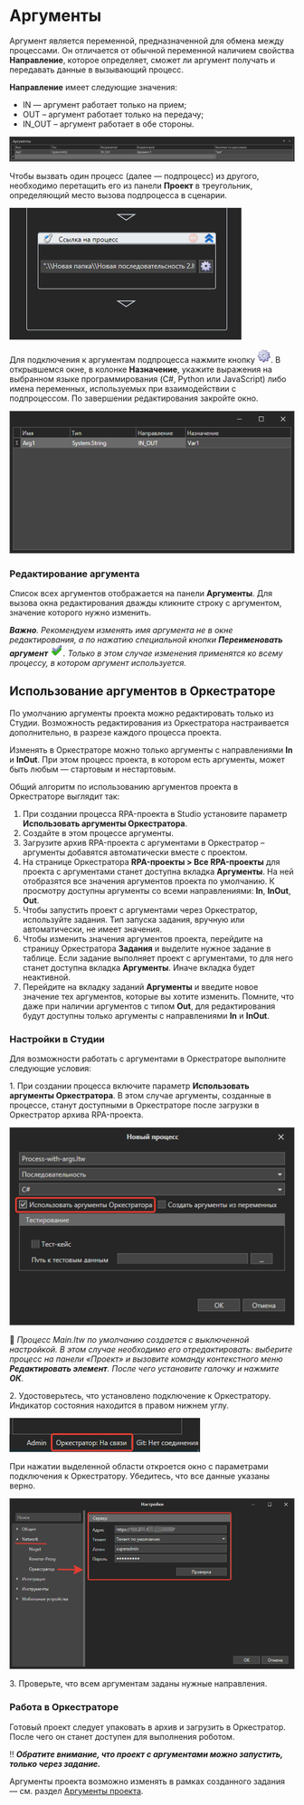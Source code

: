 # Аргументы

Аргумент является переменной, предназначенной для обмена между процессами. Он отличается от обычной переменной наличием свойства **Направление**, которое определяет, сможет ли аргумент получать и передавать данные в вызывающий процесс. 

**Направление** имеет следующие значения:

* IN — аргумент работает только на прием;
* OUT – аргумент работает только на передачу;
* IN\_OUT – аргумент работает в обе стороны.

![Панель «Аргументы»](<../../.gitbook/assets/6 (5).png>)

Чтобы вызвать один процесс (далее — подпроцесс) из другого, необходимо перетащить его из панели **Проект** в треугольник, определяющий место вызова подпроцесса в сценарии.

![Вызов подпроцесса](../../.gitbook/assets/7.png)

Для подключения к аргументам подпроцесса нажмите кнопку ![](<../../.gitbook/assets/8 (3).png>). В открывшемся окне, в колонке **Назначение**, укажите выражения на выбранном языке программирования (C#, Python или JavaScript) либо имена переменных, используемых при взаимодействии с подпроцессом. По завершении редактирования закройте окно.

![](../../.gitbook/assets/9.png)

### Редактирование аргумента
Список всех аргументов отображается на панели **Аргументы**. Для вызова окна редактирования дважды кликните строку с аргументом, значение которого нужно изменить. 

***Важно**. Рекомендуем изменять имя аргумента не в окне редактирования, а по нажатию специальной кнопки **Переименовать аргумент** ![](<../../.gitbook/assets/Переименовать переменную.png>). Только в этом случае изменения применятся ко всему процессу, в котором аргумент используется.*

## Использование аргументов в Оркестраторе

По умолчанию аргументы проекта можно редактировать только из Студии. Возможность редактирования из Оркестратора настраивается дополнительно, в разрезе каждого процесса проекта. 

Изменять в Оркестраторе можно только аргументы с направлениями **In** и **InOut**. При этом процесс проекта, в котором есть аргументы, может быть любым — стартовым и нестартовым.

Общий алгоритм по использованию аргументов проекта в Оркестраторе выглядит так:
1. При создании процесса RPA-проекта в Studio установите параметр **Использовать аргументы Оркестратора**.
2. Создайте в этом процессе аргументы.
3. Загрузите архив RPA-проекта с аргументами в Оркестратор – аргументы добавятся автоматически вместе с проектом.
4. На странице Оркестратора **RPA-проекты > Все RPA-проекты** для проекта с аргументами станет доступна вкладка **Аргументы**. На ней отобразятся все значения аргументов проекта по умолчанию. К просмотру доступны аргументы со всеми направлениями: **In**, **InOut**, **Out**.
5. Чтобы запустить проект с аргументами через Оркестратор, используйте задания. Тип запуска задания, вручную или автоматически, не имеет значения.
6. Чтобы изменить значения аргументов проекта, перейдите на страницу Оркестратора **Задания** и выделите нужное задание в таблице. Если задание выполняет проект с аргументами, то для него станет доступна вкладка **Аргументы**. Иначе вкладка будет неактивной.
7. Перейдите на вкладку заданий **Аргументы** и введите новое значение тех аргументов, которые вы хотите изменить. Помните, что даже при наличии аргументов с типом **Out**, для редактирования будут доступны только аргументы с направлениями **In** и **InOut**.


### Настройки в Студии
Для возможности работать с аргументами в Оркестраторе выполните следующие условия:

1\. При создании процесса включите параметр **Использовать аргументы Оркестратора**.  В этом случае аргументы, созданные в процессе, станут доступными в Оркестраторе после загрузки в Оркестратор архива RPA-проекта. 

![](<../../.gitbook/assets/process-with-args-2.png>)

:small_orange_diamond: *Процесс Main.ltw по умолчанию создается с выключенной настройкой. В этом случае необходимо его отредактировать: выберите процесс на панели «Проект» и вызовите команду контекстного меню **Редактировать элемент**. После чего установите галочку и нажмите **ОК**.*

2\. Удостоверьтесь, что установлено подключение к Оркестратору. Индикатор состояния находится в правом нижнем углу.

![](<../../.gitbook/assets/is-orch-connect.png>)

При нажатии выделенной области откроется окно с параметрами подключения к Оркестратору. Убедитесь, что все данные указаны верно.

![](<../../.gitbook/assets/correct-orch-connect.png>)

3\. Проверьте, что всем аргументам заданы нужные направления. 

### Работа в Оркестраторе

Готовый проект следует упаковать в архив и загрузить в Оркестратор. После чего он станет доступен для выполнения роботом. 

:bangbang: ***Обратите внимание, что проект с аргументами можно запустить, только через задание.*** 

Аргументы проекта возможно изменять в рамках созданного задания — см. раздел [Аргументы проекта](https://docs.primo-rpa.ru/primo-rpa/orchestrator/basics/tasks/orch-args).




